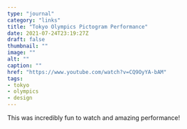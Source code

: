 ```yaml
---
type: "journal"
category: "links"
title: "Tokyo Olympics Pictogram Performance"
date: 2021-07-24T23:19:27Z
draft: false
thumbnail: ""
image: ""
alt: ""
caption: ""
href: "https://www.youtube.com/watch?v=CQ9OyYA-bAM"
tags:
- tokyo
- olympics
- design
---
```


This was incredibly fun to watch and amazing performance!

